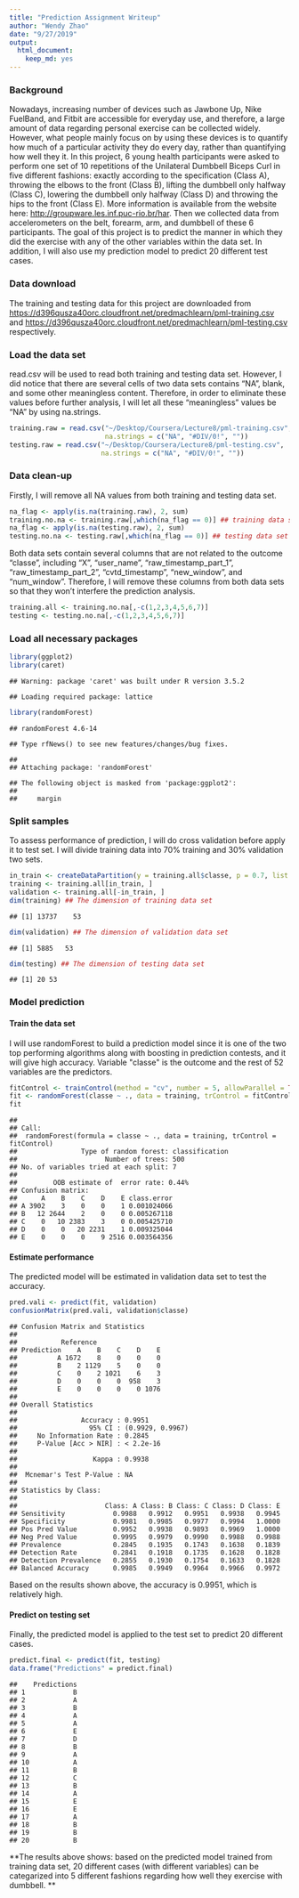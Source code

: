 ```yaml
---
title: "Prediction Assignment Writeup"
author: "Wendy Zhao"
date: "9/27/2019"
output: 
  html_document: 
    keep_md: yes
---
```




### Background 
Nowadays, increasing number of devices such as Jawbone Up, Nike FuelBand, and Fitbit are accessible for everyday use, and therefore, a large amount of data regarding personal exercise can be collected widely. However, what people mainly focus on by using these devices is to quantify how much of a particular activity they do every day, rather than quantifying how well they it. In this project, 6 young health participants were asked to perform one set of 10 repetitions of the Unilateral Dumbbell Biceps Curl in five different fashions: exactly according to the specification (Class A), throwing the elbows to the front (Class B), lifting the dumbbell only halfway (Class C), lowering the dumbbell only halfway (Class D) and throwing the hips to the front (Class E). More information is available from the website here: <http://groupware.les.inf.puc-rio.br/har>. Then we collected data from accelerometers on the belt, forearm, arm, and dumbbell of these 6 participants. The goal of this project is to predict the manner in which they did the exercise with any of the other variables within the data set. In addition, I will also use my prediction model to predict 20 different test cases.

### Data download 
The training and testing data for this project are downloaded from <https://d396qusza40orc.cloudfront.net/predmachlearn/pml-training.csv> and <https://d396qusza40orc.cloudfront.net/predmachlearn/pml-testing.csv> respectively. 

### Load the data set
read.csv will be used to read both training and testing data set. However, I did notice that there are several cells of two data sets contains “NA”, blank, and some other meaningless content. Therefore, in order to eliminate these values before further analysis, I will let all these “meaningless” values be “NA” by using na.strings. 

```r
training.raw = read.csv("~/Desktop/Coursera/Lecture8/pml-training.csv", 
                        na.strings = c("NA", "#DIV/0!", ""))
testing.raw = read.csv("~/Desktop/Coursera/Lecture8/pml-testing.csv", 
                       na.strings = c("NA", "#DIV/0!", ""))
```

### Data clean-up
Firstly, I will remove all NA values from both training and testing data set. 

```r
na_flag <- apply(is.na(training.raw), 2, sum)
training.no.na <- training.raw[,which(na_flag == 0)] ## training data set with no NA values
na_flag <- apply(is.na(testing.raw), 2, sum)
testing.no.na <- testing.raw[,which(na_flag == 0)] ## testing data set with no NA values
```

Both data sets contain several columns that are not related to the outcome “classe”, including “X”, “user_name”, “raw_timestamp_part_1”, “raw_timestamp_part_2”, “cvtd_timestamp”, “new_window”, and “num_window”. Therefore, I will remove these columns from both data sets so that they won’t interfere the prediction analysis. 

```r
training.all <- training.no.na[,-c(1,2,3,4,5,6,7)]
testing <- testing.no.na[,-c(1,2,3,4,5,6,7)]
```

### Load all necessary packages

```r
library(ggplot2)
library(caret)
```

```
## Warning: package 'caret' was built under R version 3.5.2
```

```
## Loading required package: lattice
```

```r
library(randomForest)
```

```
## randomForest 4.6-14
```

```
## Type rfNews() to see new features/changes/bug fixes.
```

```
## 
## Attaching package: 'randomForest'
```

```
## The following object is masked from 'package:ggplot2':
## 
##     margin
```

### Split samples
To assess performance of prediction, I will do cross validation before apply it to test set. I will divide training data into 70% training and 30% validation two sets.

```r
in_train <- createDataPartition(y = training.all$classe, p = 0.7, list = FALSE)
training <- training.all[in_train, ]
validation <- training.all[-in_train, ]
dim(training) ## The dimension of training data set
```

```
## [1] 13737    53
```

```r
dim(validation) ## The dimension of validation data set
```

```
## [1] 5885   53
```

```r
dim(testing) ## The dimension of testing data set
```

```
## [1] 20 53
```

### Model prediction
#### Train the data set
I will use randomForest to build a prediction model since it is one of the two top performing algorithms along with boosting in prediction contests, and it will give high accuracy. Variable "classe" is the outcome and the rest of 52 variables are the predictors. 

```r
fitControl <- trainControl(method = "cv", number = 5, allowParallel = TRUE)
fit <- randomForest(classe ~ ., data = training, trControl = fitControl)
fit
```

```
## 
## Call:
##  randomForest(formula = classe ~ ., data = training, trControl = fitControl) 
##                Type of random forest: classification
##                      Number of trees: 500
## No. of variables tried at each split: 7
## 
##         OOB estimate of  error rate: 0.44%
## Confusion matrix:
##      A    B    C    D    E class.error
## A 3902    3    0    0    1 0.001024066
## B   12 2644    2    0    0 0.005267118
## C    0   10 2383    3    0 0.005425710
## D    0    0   20 2231    1 0.009325044
## E    0    0    0    9 2516 0.003564356
```

#### Estimate performance
The predicted model will be estimated in validation data set to test the accuracy.

```r
pred.vali <- predict(fit, validation)
confusionMatrix(pred.vali, validation$classe)
```

```
## Confusion Matrix and Statistics
## 
##           Reference
## Prediction    A    B    C    D    E
##          A 1672    8    0    0    0
##          B    2 1129    5    0    0
##          C    0    2 1021    6    3
##          D    0    0    0  958    3
##          E    0    0    0    0 1076
## 
## Overall Statistics
##                                           
##                Accuracy : 0.9951          
##                  95% CI : (0.9929, 0.9967)
##     No Information Rate : 0.2845          
##     P-Value [Acc > NIR] : < 2.2e-16       
##                                           
##                   Kappa : 0.9938          
##                                           
##  Mcnemar's Test P-Value : NA              
## 
## Statistics by Class:
## 
##                      Class: A Class: B Class: C Class: D Class: E
## Sensitivity            0.9988   0.9912   0.9951   0.9938   0.9945
## Specificity            0.9981   0.9985   0.9977   0.9994   1.0000
## Pos Pred Value         0.9952   0.9938   0.9893   0.9969   1.0000
## Neg Pred Value         0.9995   0.9979   0.9990   0.9988   0.9988
## Prevalence             0.2845   0.1935   0.1743   0.1638   0.1839
## Detection Rate         0.2841   0.1918   0.1735   0.1628   0.1828
## Detection Prevalence   0.2855   0.1930   0.1754   0.1633   0.1828
## Balanced Accuracy      0.9985   0.9949   0.9964   0.9966   0.9972
```
Based on the results shown above, the accuracy is 0.9951, which is relatively high.

#### Predict on testing set
Finally, the predicted model is applied to the test set to predict 20 different cases. 

```r
predict.final <- predict(fit, testing)
data.frame("Predictions" = predict.final)
```

```
##    Predictions
## 1            B
## 2            A
## 3            B
## 4            A
## 5            A
## 6            E
## 7            D
## 8            B
## 9            A
## 10           A
## 11           B
## 12           C
## 13           B
## 14           A
## 15           E
## 16           E
## 17           A
## 18           B
## 19           B
## 20           B
```
**The results above shows: based on the predicted model trained from training data set, 20 different cases (with different variables) can be categarized into 5 different fashions regarding how well they exercise with dumbbell. **
